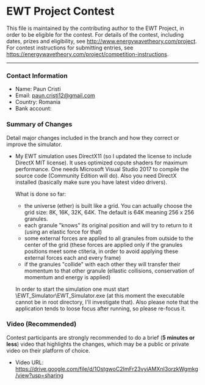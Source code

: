 # EWT Project Contest

This file is maintained by the contributing author to the EWT Project, in order to be eligible for the contest. For details of the contest, including dates, prizes and eligibility, see http://www.energywavetheory.com/project. For contest instructions for submitting entries, see https://energywavetheory.com/project/competition-instructions.

** *
### Contact Information
* Name: Paun Cristi
* Email: paun.cristi12@gmail.com
* Country: Romania
* Bank account: 


### Summary of Changes
Detail major changes included in the branch and how they correct or improve the simulator.
* My EWT simulation uses DirectX11 (so I updated the license to include DirectX MIT license). It uses optimized copute shaders for maximum performance.
  One needs Microsoft Visual Studio 2017 to compile the source code (Community Edition will do). Also you need DirectX installed (basically make sure you have latest video drivers).
  
  What is done so far:
  - the universe (ether) is built like a grid. You can actually choose the grid size: 8K, 16K, 32K, 64K. The default is 64K meaning 256 x 256 granules.
  - each granule "knows" its original position and will try to return to it (using an elastic force for that)
  - some external forces are applied to all granules from outside to the center of the grid (these forces are applied only if the granules positions meet some ctiteria, in order to avoid applying these external forces each and every frame)
  - if the granules "collide" with each other they will transfer their momentum to that other granule (ellastic collisions, conservation of momentum and energy is applied)
  
  In order to start the simulation one must start \EWT_Simulator\EWT_Simulator.exe (at this moment the executable cannot be in root directory, I'll investigate that).
  Also please note that the application tends to loose focus after running, so please re-focus it.


### Video (Recommended)
Contest participants are strongly recommended to do a brief (**5 minutes or less**) video that highlights the changes, which may be a public or private video on their platform of choice.
* Video URL: https://drive.google.com/file/d/1OstgwoC2ImFr23vyiAMXnI3orzkWgmkg/view?usp=sharing

